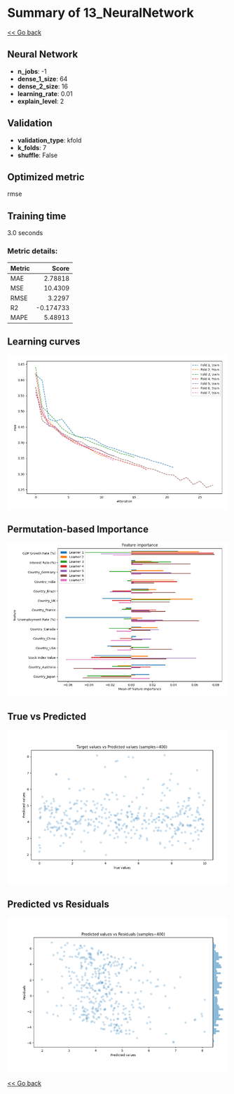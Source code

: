 # Summary of 13_NeuralNetwork

[<< Go back](../README.md)


## Neural Network
- **n_jobs**: -1
- **dense_1_size**: 64
- **dense_2_size**: 16
- **learning_rate**: 0.01
- **explain_level**: 2

## Validation
 - **validation_type**: kfold
 - **k_folds**: 7
 - **shuffle**: False

## Optimized metric
rmse

## Training time

3.0 seconds

### Metric details:
| Metric   |     Score |
|:---------|----------:|
| MAE      |  2.78818  |
| MSE      | 10.4309   |
| RMSE     |  3.2297   |
| R2       | -0.174733 |
| MAPE     |  5.48913  |



## Learning curves
![Learning curves](learning_curves.png)

## Permutation-based Importance
![Permutation-based Importance](permutation_importance.png)
## True vs Predicted

![True vs Predicted](true_vs_predicted.png)


## Predicted vs Residuals

![Predicted vs Residuals](predicted_vs_residuals.png)



[<< Go back](../README.md)
